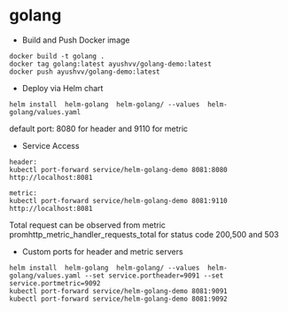 # golang

* Build and Push Docker image

```
docker build -t golang .
docker tag golang:latest ayushvv/golang-demo:latest
docker push ayushvv/golang-demo:latest      
```


* Deploy via Helm chart 
```
helm install  helm-golang  helm-golang/ --values  helm-golang/values.yaml
```

default port: 
8080 for header and 9110 for metric


* Service Access

```
header:
kubectl port-forward service/helm-golang-demo 8081:8080 
http://localhost:8081

metric:
kubectl port-forward service/helm-golang-demo 8081:9110 
http://localhost:8081
```

Total request can be observed from metric 
promhttp_metric_handler_requests_total for status code 200,500 and 503



* Custom ports for header and metric servers

```
helm install  helm-golang  helm-golang/ --values  helm-golang/values.yaml --set service.portheader=9091 --set service.portmetric=9092
kubectl port-forward service/helm-golang-demo 8081:9091 
kubectl port-forward service/helm-golang-demo 8081:9092 
```